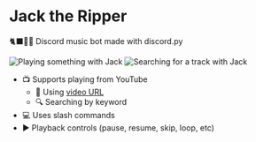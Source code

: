 # Jack the Ripper

🐈‍⬛🤖🎵 Discord music bot made with discord.py

![Playing something with Jack](https://cdn.discordapp.com/attachments/958651015064854551/1059756759310417940/image.png)
![Searching for a track with Jack](https://cdn.discordapp.com/attachments/1029326036149751828/1059846731434557471/image.png)

- 📺 Supports playing from YouTube
    - 🔗 Using [video URL](https://youtu.be/FXsGCieXm1E)
    - 🔍 Searching by keyword
- 💻 Uses slash commands
- ▶️ Playback controls (pause, resume, skip, loop, etc)
